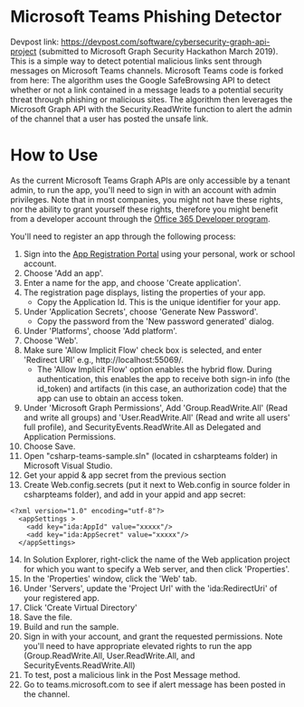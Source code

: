 # Microsoft Teams Phishing Detector
Devpost link: https://devpost.com/software/cybersecurity-graph-api-project (submitted to Microsoft Graph Security Hackathon March 2019).
This is a simple way to detect potential malicious links sent through messages on Microsoft Teams channels. Microsoft Teams code is forked from here: 
The algorithm uses the Google SafeBrowsing API to detect whether or not a link contained in a message leads to a potential security threat through phishing or malicious sites. 
The algorithm then leverages the Microsoft Graph API with the Security.ReadWrite function to alert the admin of the channel that a user has posted the unsafe link. 

# How to Use

As the current Microsoft Teams Graph APIs are only accessible by a tenant admin, to run the app, you'll need to sign in with an account with admin privileges.  Note that in most companies, you might not have these rights, nor the ability to grant yourself these rights, therefore you might benefit from a developer account through the [Office 365 Developer program](https://dev.office.com/devprogram).  

You'll need to register an app through the following process:

1. Sign into the [App Registration Portal](https://apps.dev.microsoft.com) using your personal, work or school account.
2. Choose 'Add an app'.
3. Enter a name for the app, and choose 'Create application'.
4. The registration page displays, listing the properties of your app.
   * Copy the Application Id. This is the unique identifier for your app.
5. Under 'Application Secrets', choose 'Generate New Password'.
   * Copy the password from the 'New password generated' dialog.
6. Under 'Platforms', choose 'Add platform'.
7. Choose 'Web'.
8. Make sure 'Allow Implicit Flow' check box is selected, and enter 'Redirect URI' e.g., http://localhost:55069/.  
   * The 'Allow Implicit Flow' option enables the hybrid flow. During authentication, this enables the app to receive both sign-in info (the id_token) and artifacts (in this case, an authorization code) that the app can use to obtain an access token.
9. Under 'Microsoft Graph Permissions', Add 'Group.ReadWrite.All' (Read and write all groups) and 'User.ReadWrite.All' (Read and write all users' full profile), and SecurityEvents.ReadWrite.All as Delegated and Application Permissions.
10. Choose Save.
11. Open "csharp-teams-sample.sln" (located in csharpteams folder) in Microsoft Visual Studio.
12. Get your appid & app secret from the previous section
13. Create Web.config.secrets (put it next to Web.config in source folder in csharpteams folder), and add in your appid and app secret:

```
<?xml version="1.0" encoding="utf-8"?>
  <appSettings >
    <add key="ida:AppId" value="xxxxx"/>
    <add key="ida:AppSecret" value="xxxxx"/>
  </appSettings>
```
14. In Solution Explorer, right-click the name of the Web application project for which you want to specify a Web server, and then click 'Properties'.
15. In the 'Properties' window, click the 'Web' tab.
16. Under 'Servers', update the 'Project Url' with the 'ida:RedirectUri' of your registered app.
17. Click 'Create Virtual Directory'
18. Save the file.
19. Build and run the sample.
20. Sign in with your account, and grant the requested permissions. Note you'll need to have appropriate elevated rights to run the app (Group.ReadWrite.All, User.ReadWrite.All, and SecurityEvents.ReadWrite.All)
21. To test, post a malicious link in the Post Message method. 
22. Go to teams.microsoft.com to see if alert message has been posted in the channel. 


